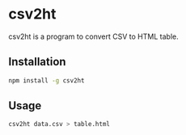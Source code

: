 # csv2ht

csv2ht is a program to convert CSV to HTML table.

## Installation
```sh
npm install -g csv2ht
```

## Usage

```sh
csv2ht data.csv > table.html
```

